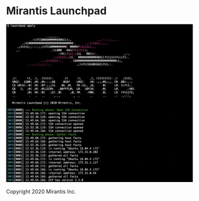 # Mirantis Launchpad

![screenshot](./images/launchpad-screenshot.png)

Copyright 2020 Mirantis Inc.
